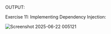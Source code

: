 OUTPUT:

Exercise 11: Implementing Dependency Injection:

![Screenshot 2025-06-22 005121](https://github.com/user-attachments/assets/1a7a6911-96e7-4898-afc3-578a1b4b6067)
